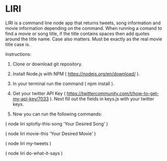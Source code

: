 # LIRI

LIRI is a command line node app that returns tweets, song information and movie information depending on the command. When running a comand to find a movie or song title, if the title contains spaces then add quotes around the title name. Case also matters. Must be exactly as the real movie title case is.

Instructions:

1) Clone or download git repository.

2) Install Node.js with NPM ( https://nodejs.org/en/download/ ).

3) In your terminal run the command ( npm install ).

4) Get your twitter API Key ( https://twittercommunity.com/t/how-to-get-my-api-key/7033 ). Next fill out the fields in keys.js with your twitter keys.

4) Now you can run the following commands:

( node liri sptofiy-this-song 'Your Desired Song' )

( node liri movie-this 'Your Desired Movie' )

( node liri my-tweets )

( node liri do-what-it-says )
